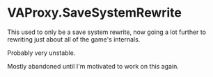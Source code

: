 # VAProxy.SaveSystemRewrite

This used to only be a save system rewrite, now going a lot further to rewriting just about all of the game's internals.

Probably very unstable.

Mostly abandoned until I'm motivated to work on this again.
